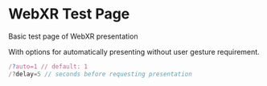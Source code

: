 # WebXR Test Page

Basic test page of WebXR presentation

With options for automatically presenting without user gesture requirement.

```js
/?auto=1 // default: 1
/?delay=5 // seconds before requesting presentation
```
